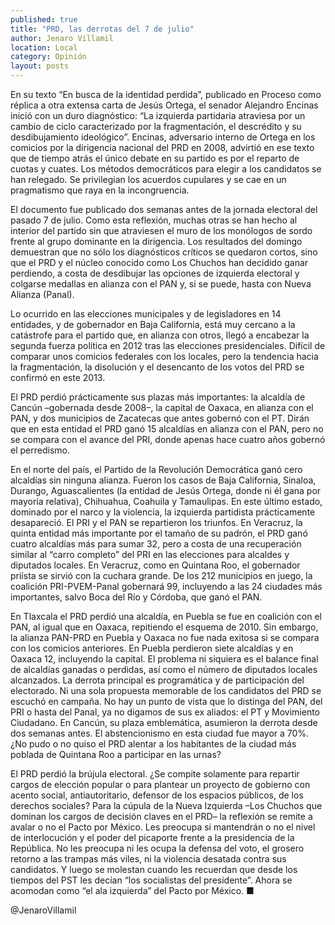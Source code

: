 ```yaml
---
published: true
title: "PRD, las derrotas del 7 de julio"
author: Jenaro Villamil
location: Local
category: Opinión
layout: posts
---
```


En su texto “En busca de la identidad perdida”, publicado en Proceso como réplica a otra extensa carta de Jesús Ortega, el senador Alejandro Encinas inició con un duro diagnóstico:
“La izquierda partidaria atraviesa por un cambio de ciclo caracterizado por la fragmentación, el descrédito y su desdibujamiento ideológico”.
Encinas, adversario interno de Ortega en los comicios por la dirigencia nacional del PRD en 2008, advirtió en ese texto que de tiempo atrás el único debate en su partido es por el reparto de cuotas y cuates. Los métodos democráticos para elegir a los candidatos se han relegado. Se privilegian los acuerdos cupulares y se cae en un pragmatismo que raya en la incongruencia.

El documento fue publicado dos semanas antes de la jornada electoral del pasado 7 de julio. Como esta reflexión, muchas otras se han hecho al interior del partido sin que atraviesen el muro de los monólogos de sordo frente al grupo dominante en la dirigencia.
Los resultados del domingo demuestran que no sólo los diagnósticos críticos se quedaron cortos, sino que el PRD y el núcleo conocido como Los Chuchos han decidido ganar perdiendo, a costa de desdibujar las opciones de izquierda electoral y colgarse medallas en alianza con el PAN y, si se puede, hasta con Nueva Alianza (Panal).

Lo ocurrido en las elecciones municipales y de legisladores en 14 entidades, y de gobernador en Baja California, está muy cercano a la catástrofe para el partido que, en alianza con otros, llegó a encabezar la segunda fuerza política en 2012 tras las elecciones presidenciales. Difícil de comparar unos comicios federales con los locales, pero la tendencia hacia la fragmentación, la disolución y el desencanto de los votos del PRD se confirmó en este 2013.

El PRD perdió prácticamente sus plazas más importantes: la alcaldía de Cancún –gobernada desde 2008–, la capital de Oaxaca, en alianza con el PAN, y dos municipios de Zacatecas que antes gobernó con el PT. Dirán que en esta entidad el PRD ganó 15 alcaldías en alianza con el PAN, pero no se compara con el avance del PRI, donde apenas hace cuatro años gobernó el perredismo.

En el norte del país, el Partido de la Revolución Democrática ganó cero alcaldías sin ninguna alianza. Fueron los casos de Baja California, Sinaloa, Durango, Aguascalientes (la entidad de Jesús Ortega, donde ni él gana por mayoría relativa), Chihuahua, Coahuila y Tamaulipas. En este último estado, dominado por el narco y la violencia, la izquierda partidista prácticamente desapareció. El PRI y el PAN se repartieron los triunfos.
En Veracruz, la quinta entidad más importante por el tamaño de su padrón, el PRD ganó cuatro alcaldías más para sumar 32, pero a costa de una recuperación similar al “carro completo” del PRI en las elecciones para alcaldes y diputados locales. En Veracruz, como en Quintana Roo, el gobernador priísta se sirvió con la cuchara grande.
De los 212 municipios en juego, la coalición PRI-PVEM-Panal gobernará 99, incluyendo a las 24 ciudades más importantes, salvo Boca del Río y Córdoba, que ganó el PAN.

En Tlaxcala el PRD perdió una alcaldía, en Puebla se fue en coalición con el PAN, al igual que en Oaxaca, repitiendo el esquema de 2010.
Sin embargo, la alianza PAN-PRD en Puebla y Oaxaca no fue nada exitosa si se compara con los comicios anteriores. En Puebla perdieron siete alcaldías y en Oaxaca 12, incluyendo la capital.
El problema ni siquiera es el balance final de alcaldías ganadas o perdidas, así como el número de diputados locales alcanzados. La derrota principal es programática y de participación del electorado.
Ni una sola propuesta memorable de los candidatos del PRD se escuchó en campaña. No hay un punto de vista que lo distinga del PAN, del PRI o hasta del Panal, ya no digamos de sus ex aliados: el PT y Movimiento Ciudadano.
En Cancún, su plaza emblemática, asumieron la derrota desde dos semanas antes. El abstencionismo en esta ciudad fue mayor a 70%. ¿No pudo o no quiso el PRD alentar a los habitantes de la ciudad más poblada de Quintana Roo a participar en las urnas?

El PRD perdió la brújula electoral. ¿Se compite solamente para repartir cargos de elección popular o para plantear un proyecto de gobierno con acento social, antiautoritario, defensor de los espacios públicos, de los derechos sociales?
Para la cúpula de la Nueva Izquierda –Los Chuchos que dominan los cargos de decisión claves en el PRD– la reflexión se remite a avalar o no el Pacto por México. Les preocupa si mantendrán o no el nivel de interlocución y el poder del picaporte frente a la presidencia de la República. No les preocupa ni les ocupa la defensa del voto, el grosero retorno a las trampas más viles, ni la violencia desatada contra sus candidatos.
Y luego se molestan cuando les recuerdan que desde los tiempos del PST les decían “los socialistas del presidente”. Ahora se acomodan como “el ala izquierda” del Pacto por México. ■

@JenaroVillamil
